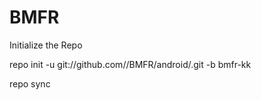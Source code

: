 BMFR
=======

Initialize the Repo

repo init -u git://github.com//BMFR/android/.git -b bmfr-kk

repo sync
